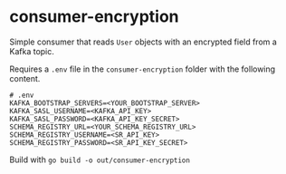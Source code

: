 # consumer-encryption

Simple consumer that reads `User` objects with an encrypted field from a Kafka topic.

Requires a `.env` file in the `consumer-encryption` folder with the following content.
```
# .env
KAFKA_BOOTSTRAP_SERVERS=<YOUR_BOOTSTRAP_SERVER>
KAFKA_SASL_USERNAME=<KAFKA_API_KEY>
KAFKA_SASL_PASSWORD=<KAFKA_API_KEY_SECRET>
SCHEMA_REGISTRY_URL=<YOUR_SCHEMA_REGISTRY_URL>
SCHEMA_REGISTRY_USERNAME=<SR_API_KEY>
SCHEMA_REGISTRY_PASSWORD=<SR_API_KEY_SECRET>
```

Build with `go build -o out/consumer-encryption`